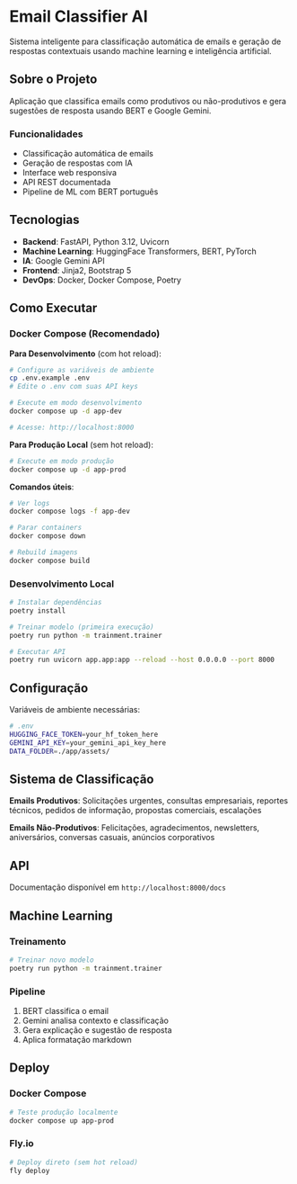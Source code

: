 # Email Classifier AI

Sistema inteligente para classificação automática de emails e geração de respostas contextuais usando machine learning e inteligência artificial.

## Sobre o Projeto

Aplicação que classifica emails como produtivos ou não-produtivos e gera sugestões de resposta usando BERT e Google Gemini.

### Funcionalidades

- Classificação automática de emails
- Geração de respostas com IA
- Interface web responsiva
- API REST documentada
- Pipeline de ML com BERT português

## Tecnologias

- **Backend**: FastAPI, Python 3.12, Uvicorn
- **Machine Learning**: HuggingFace Transformers, BERT, PyTorch
- **IA**: Google Gemini API
- **Frontend**: Jinja2, Bootstrap 5
- **DevOps**: Docker, Docker Compose, Poetry

## Como Executar

### Docker Compose (Recomendado)

**Para Desenvolvimento** (com hot reload):
```bash
# Configure as variáveis de ambiente
cp .env.example .env
# Edite o .env com suas API keys

# Execute em modo desenvolvimento
docker compose up -d app-dev

# Acesse: http://localhost:8000
```

**Para Produção Local** (sem hot reload):
```bash
# Execute em modo produção
docker compose up -d app-prod
```

**Comandos úteis**:
```bash
# Ver logs
docker compose logs -f app-dev

# Parar containers
docker compose down

# Rebuild imagens
docker compose build
```

### Desenvolvimento Local

```bash
# Instalar dependências
poetry install

# Treinar modelo (primeira execução)
poetry run python -m trainment.trainer

# Executar API
poetry run uvicorn app.app:app --reload --host 0.0.0.0 --port 8000
```

## Configuração

Variáveis de ambiente necessárias:

```bash
# .env
HUGGING_FACE_TOKEN=your_hf_token_here
GEMINI_API_KEY=your_gemini_api_key_here
DATA_FOLDER=./app/assets/
```

## Sistema de Classificação

**Emails Produtivos**: Solicitações urgentes, consultas empresariais, reportes técnicos, pedidos de informação, propostas comerciais, escalações

**Emails Não-Produtivos**: Felicitações, agradecimentos, newsletters, aniversários, conversas casuais, anúncios corporativos

## API

Documentação disponível em `http://localhost:8000/docs`

## Machine Learning

### Treinamento

```bash
# Treinar novo modelo
poetry run python -m trainment.trainer
```

### Pipeline

1. BERT classifica o email
2. Gemini analisa contexto e classificação  
3. Gera explicação e sugestão de resposta
4. Aplica formatação markdown

## Deploy

### Docker Compose
```bash
# Teste produção localmente
docker compose up app-prod
```

### Fly.io
```bash
# Deploy direto (sem hot reload)
fly deploy
```